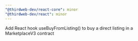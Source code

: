 ```yaml
---
"@thirdweb-dev/react-core": minor
"@thirdweb-dev/react": minor
---
```


Add React hook useBuyFromListing() to buy a direct listing in a MarketplaceV3 contract
